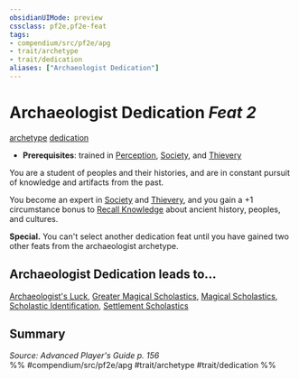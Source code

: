 ```yaml
---
obsidianUIMode: preview
cssclass: pf2e,pf2e-feat
tags:
- compendium/src/pf2e/apg
- trait/archetype
- trait/dedication
aliases: ["Archaeologist Dedication"]
---
```

# Archaeologist Dedication  *Feat 2*  
[archetype](archetype.md "Archetype Feat Trait")  [dedication](dedication.md "Dedication Feat Trait")  

- **Prerequisites**: trained in [Perception](skills.md#Perception), [Society](skills.md#Society), and [Thievery](skills.md#Thievery)

You are a student of peoples and their histories, and are in constant pursuit of knowledge and artifacts from the past.

You become an expert in [Society](skills.md#Society) and [Thievery](skills.md#Thievery), and you gain a +1 circumstance bonus to [Recall Knowledge](recall-knowledge.md) about ancient history, peoples, and cultures.

**Special.** You can't select another dedication feat until you have gained two other feats from the archaeologist archetype.

## Archaeologist Dedication leads to...

[Archaeologist's Luck](archaeologists-luck-apg.md), [Greater Magical Scholastics](greater-magical-scholastics-apg.md), [Magical Scholastics](magical-scholastics-apg.md), [Scholastic Identification](scholastic-identification-apg.md), [Settlement Scholastics](settlement-scholastics-apg.md)

## Summary

*Source: Advanced Player's Guide p. 156*  
%% #compendium/src/pf2e/apg #trait/archetype #trait/dedication %%